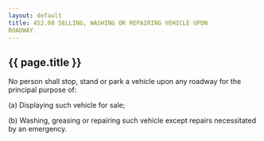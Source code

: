 ```yaml
---
layout: default 
title: 452.08 SELLING, WASHING OR REPAIRING VEHICLE UPON
ROADWAY.
---
```


{{ page.title }}
----------------

No person shall stop, stand or park a vehicle upon any roadway for the
principal purpose of:

​(a) Displaying such vehicle for sale;

​(b) Washing, greasing or repairing such vehicle except repairs
necessitated by an emergency.
